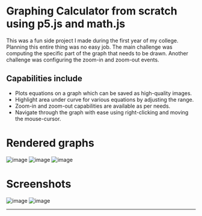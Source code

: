 # Graphing Calculator from scratch using p5.js and math.js
This was a fun side project I made during the first year of my college.
Planning this entire thing was no easy job. The main challenge was computing the specific part of the graph that needs to be drawn.
Another challenge was configuring the zoom-in and zoom-out events.

## Capabilities include
- Plots equations on a graph which can be saved as high-quality images.
- Highlight area under curve for various equations by adjusting the range.
- Zoom-in and zoom-out capabilities are available as per needs.
- Navigate through the graph with ease using right-clicking and moving the mouse-cursor.
# Rendered graphs
![image](https://github.com/DarkMortal/Graphing-Calculator/assets/67017303/8fb66166-b6e5-4785-8ede-6c95960d6b94)
![image](https://github.com/DarkMortal/Graphing-Calculator/assets/67017303/7f288231-e7af-41f5-ab89-1552e13f17dd)
![image](https://github.com/DarkMortal/Graphing-Calculator/assets/67017303/17ae90a1-970a-4241-9971-481813dc5734)
# Screenshots
![image](https://github.com/DarkMortal/Graphing-Calculator/assets/67017303/341905a9-daaf-43b2-a6ba-e98ed0ad63d2)
![image](https://github.com/DarkMortal/Graphing-Calculator/assets/67017303/e8222841-4d69-44c6-a2bc-e51fd515e058)
***
